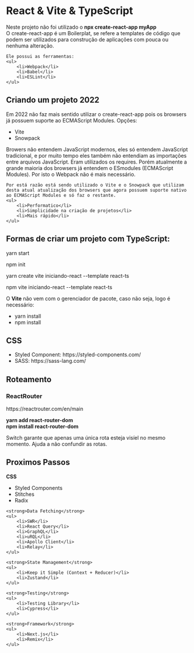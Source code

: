 <h1>React & Vite & TypeScript</h1>

<p>
    Neste projeto não foi utilizado o <strong>npx create-react-app myApp</strong>
    <br />
    O create-react-app é um Boilerplat, se refere a templates de código que podem ser utilizados para construção de aplicações com pouca ou nenhuma alteração.

    Ele possui as ferramentas:
    <ul>
        <li>Webpack</li>
        <li>Babel</li>
        <li>ESLint</li>
    </ul>
</p>

<h2>Criando um projeto 2022</h2>
<p>
    Em 2022 não faz mais sentido utilizar o create-react-app pois os browsers já possuem suporte ao ECMAScript Modules.
    Opções:
    <ul>
        <li>Vite</li>
        <li>Snowpack</li>
    </ul>
    Browers não entendem JavaScript modernos, eles só entendem JavaScript tradicional, e por muito tempo eles também não entendiam as importações entre arquivos JavaScript. Eram utilizados os requires. Porém atualmente a grande maioria dos browsers já entendem o ESmodules (ECMAScript Modules). Por isto o Webpack não é mais necessário.
    
    Por está razão está sendo utilizado o Vite e o Snowpack que utilizam desta atual atualização dos browsers que agora possuem suporte nativo ao ECMAScript Modules e só faz o restante.
    <ul>
        <li>Performatico</li>
        <li>Simplicidade na criação de projetos</li>
        <li>Mais rápido</li>
    </ul>
</p>

<h2>Formas de criar um projeto com TypeScript:</h2>

<p>yarn start</p>
<p>npm init</p>

<p>yarn create vite iniciando-react --template react-ts</p>
<p>npm vite iniciando-react --template react-ts</p>

<p>
    O <strong>Vite</strong> não vem com o gerenciador de pacote, caso não seja, logo é necessário:
    <ul>
        <li>yarn install</li>
        <li>npm install</li>
    </ul>
</p>

<h2>CSS</h2>
<p>
    <ul>
        <li>Styled Component: https://styled-components.com/</li>
        <li>SASS: https://sass-lang.com/</li>
    </ul>
</p>

<h2>Roteamento</h2>
<p>
    <h3>ReactRouter</h3>
    <p>https://reactrouter.com/en/main</p>
    <strong>yarn add react-router-dom</strong>
    <br />
    <strong>npm install react-router-dom</strong>
    <p>
        Switch garante que apenas uma única rota esteja visíel no mesmo momento. Ajuda a não confundir as rotas.
    </p>
</p>

<h2>Proximos Passos</h2>
<p>
    <strong>CSS</strong>
    <ul>
        <li>Styled Components</li>
        <li>Stitches</li>
        <li>Radix</li>
    </ul>

    <strong>Data Fetching</strong>
    <ul>
        <li>SWR</li>
        <li>React Query</li>
        <li>GraphQL</li>
        <li>uRQL</li>
        <li>Apollo Client</li>
        <li>Relay</li>
    </ul>

    <strong>State Management</strong>
    <ul>
        <li>Keep it Simple (Context + Reducer)</li>
        <li>Zustand</li>
    </ul>

    <strong>Testing</strong>
    <ul>
        <li>Testing Library</li>
        <li>Cypress</li>
    </ul>

    <strong>Framework</strong>
    <ul>
        <li>Next.js</li>
        <li>Remix</li>
    </ul>
</p>